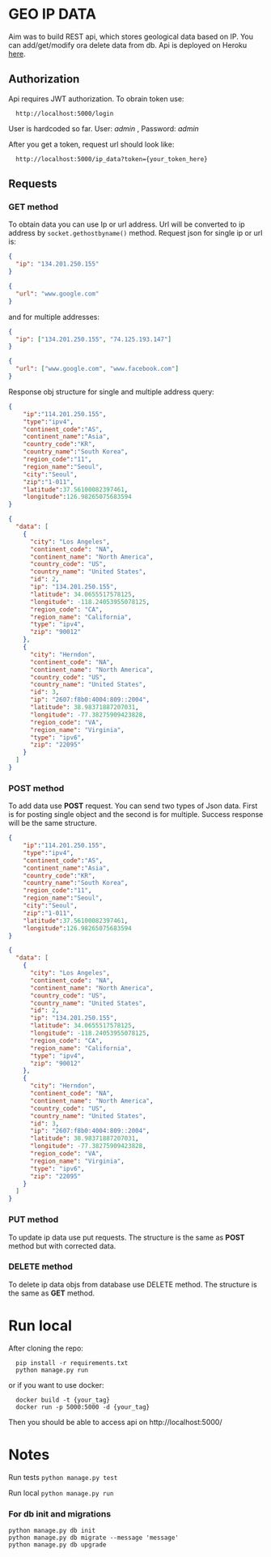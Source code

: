
# GEO IP DATA
Aim was to build REST api, which stores geological data based on IP. You can add/get/modify ora delete data from db. Api is deployed on Heroku [here](https://geo-data-rest-api.herokuapp.com/).

## Authorization 
Api requires JWT authorization. To obrain token use: 
```
  http://localhost:5000/login
```
User is hardcoded so far. User: *admin* , Password: *admin*

After you get a token, request url should look like: 
```
  http://localhost:5000/ip_data?token={your_token_here}
```

## Requests

### GET method 
To obtain data you can use Ip or url address. Url will be converted to ip address by ```socket.gethostbyname()``` method. 
Request json for single ip or url is: 
```json 
{
  "ip": "134.201.250.155"
}

{
  "url": "www.google.com"
}
```
and for multiple addresses: 
```json 
{
  "ip": ["134.201.250.155", "74.125.193.147"]
}

{
  "url": ["www.google.com", "www.facebook.com"]
}
```
Response obj structure for single and multiple address query: 
```json
{
    "ip":"114.201.250.155",
    "type":"ipv4",
    "continent_code":"AS",
    "continent_name":"Asia",
    "country_code":"KR",
    "country_name":"South Korea",
    "region_code":"11",
    "region_name":"Seoul",
    "city":"Seoul",
    "zip":"1-011",
    "latitude":37.56100082397461,
    "longitude":126.98265075683594
}

{
  "data": [
    {
      "city": "Los Angeles", 
      "continent_code": "NA", 
      "continent_name": "North America", 
      "country_code": "US", 
      "country_name": "United States", 
      "id": 2, 
      "ip": "134.201.250.155", 
      "latitude": 34.0655517578125, 
      "longitude": -118.24053955078125, 
      "region_code": "CA", 
      "region_name": "California", 
      "type": "ipv4", 
      "zip": "90012"
    }, 
    {
      "city": "Herndon", 
      "continent_code": "NA", 
      "continent_name": "North America", 
      "country_code": "US", 
      "country_name": "United States", 
      "id": 3, 
      "ip": "2607:f8b0:4004:809::2004", 
      "latitude": 38.98371887207031, 
      "longitude": -77.38275909423828, 
      "region_code": "VA", 
      "region_name": "Virginia", 
      "type": "ipv6", 
      "zip": "22095"
    }
  ]
}
```

### POST method
To add data use **POST** request. You can send two types of Json data. First is for posting single object and the second is for multiple. Success response will be the same structure. 
```json
{
    "ip":"114.201.250.155",
    "type":"ipv4",
    "continent_code":"AS",
    "continent_name":"Asia",
    "country_code":"KR",
    "country_name":"South Korea",
    "region_code":"11",
    "region_name":"Seoul",
    "city":"Seoul",
    "zip":"1-011",
    "latitude":37.56100082397461,
    "longitude":126.98265075683594
}

{
  "data": [
    {
      "city": "Los Angeles", 
      "continent_code": "NA", 
      "continent_name": "North America", 
      "country_code": "US", 
      "country_name": "United States", 
      "id": 2, 
      "ip": "134.201.250.155", 
      "latitude": 34.0655517578125, 
      "longitude": -118.24053955078125, 
      "region_code": "CA", 
      "region_name": "California", 
      "type": "ipv4", 
      "zip": "90012"
    }, 
    {
      "city": "Herndon", 
      "continent_code": "NA", 
      "continent_name": "North America", 
      "country_code": "US", 
      "country_name": "United States", 
      "id": 3, 
      "ip": "2607:f8b0:4004:809::2004", 
      "latitude": 38.98371887207031, 
      "longitude": -77.38275909423828, 
      "region_code": "VA", 
      "region_name": "Virginia", 
      "type": "ipv6", 
      "zip": "22095"
    }
  ]
}
```
### PUT method
To update ip data use put requests. The structure is the same as **POST** method but with corrected data. 

### DELETE method 
To delete ip data objs from database use DELETE method. The structure is the same as **GET** method.


# Run local 
After cloning the repo:
```
  pip install -r requirements.txt
  python manage.py run 
```
or if you want to use docker:
```
  docker build -t {your_tag} 
  docker run -p 5000:5000 -d {your_tag}
```
Then you should be able to access api on http://localhost:5000/ 

# Notes 

Run tests  ```python manage.py test```

Run local  ```python manage.py run```

### For db init and migrations 
```
python manage.py db init
python manage.py db migrate --message 'message'
python manage.py db upgrade
```